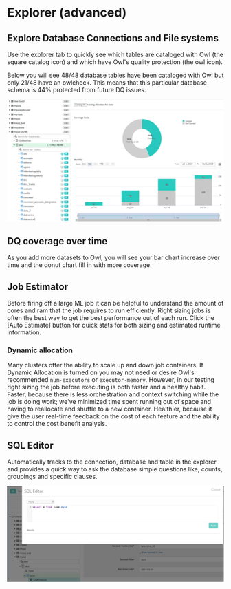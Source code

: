 # Explorer (advanced)

## Explore Database Connections and File systems

Use the explorer tab to quickly see which tables are cataloged with Owl (the square catalog icon) and which have Owl's quality protection (the owl icon).

Below you will see 48/48 database tables have been cataloged with Owl but only 21/48 have an owlcheck. This means that this particular database schema is 44% protected from future DQ issues.

![](<../../.gitbook/assets/owl-explorer (1).png>)

## DQ coverage over time

As you add more datasets to Owl, you will see your bar chart increase over time and the donut chart fill in with more coverage.

## Job Estimator

Before firing off a large ML job it can be helpful to understand the amount of cores and ram that the job requires to run efficiently. Right sizing jobs is often the best way to get the best performance out of each run. Click the \[Auto Estimate] button for quick stats for both sizing and estimated runtime information.

### Dynamic allocation

Many clusters offer the ability to scale up and down job containers. If Dynamic Allocation is turned on you may not need or desire Owl's recommended `num-executors` or `executor-memory`. However, in our testing right sizing the job before executing is both faster and a healthy habit. Faster, because there is less orchestration and context switching while the job is doing work; we've minimized time spent running out of space and having to reallocate and shuffle to a new container. Healthier, because it give the user real-time feedback on the cost of each feature and the ability to control the cost benefit analysis.

## SQL Editor

Automatically tracks to the connection, database and table in the explorer and provides a quick way to ask the database simple questions like, counts, groupings and specific clauses.

![](../../.gitbook/assets/owl-sql-editor.png)
